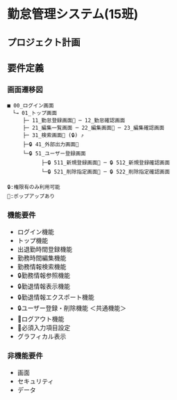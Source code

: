 # 勤怠管理システム(15班)

## プロジェクト計画

## 要件定義

### 画面遷移図
```
■ 00_ログイン画面
　└→ 01_トップ画面
　　　├─ 11_勤怠登録画面📢 ─ 12_勤怠確認画面
　　　├─ 21_編集一覧画面 ─ 22_編集画面📢 ─ 23_編集確認画面
　　　├─ 31_検索画面📢 (🔒) ⤴
　　　├─🔒 41_外部出力画面📢
　　　└─🔒 51_ユーザー登録画面
　　      　├─🔒 511_新規登録画面📢 ─ 🔒 512_新規登録確認画面
　　      　└─🔒 521_削除指定画面📢 ─ 🔒 522_削除指定確認画面
    
🔒:権限有のみ利用可能
📢:ポップアップあり
```

### 機能要件
- ログイン機能
- トップ機能
- 出退勤時間登録機能
- 勤務時間編集機能
- 勤務情報検索機能
- 🔒勤務情報参照機能
- 🔒勤退情報表示機能
- 🔒勤退情報エクスポート機能
- 🔒ユーザー登録・削除機能
＜共通機能＞
- 📢ログアウト機能
- 📢必須入力項目設定
- グラフィカル表示

### 非機能要件
- 画面
- セキュリティ
- データ
